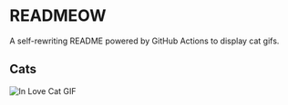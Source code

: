 # READMEOW

A self-rewriting README powered by GitHub Actions to display cat gifs.

## Cats

![In Love Cat GIF](https://media3.giphy.com/media/v1.Y2lkPTlhY2QwMmRhOXdzMmxiN3gzNGtha3g1MG04ZHlmeGU5czNuNjd5bDh0M2JlcTBxaSZlcD12MV9naWZzX3NlYXJjaCZjdD1n/MDJ9IbxxvDUQM/200.gif)
